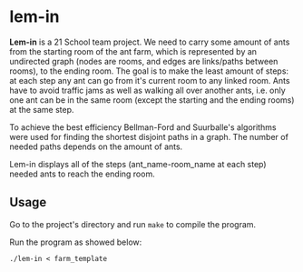 # lem-in
**Lem-in** is a 21 School team project.
We need to carry some amount of ants from the starting room of the ant farm, which is represented by an undirected graph (nodes are rooms, and edges are links/paths between rooms), to the ending room.
The goal is to make the least amount of steps: at each step any ant can go from it's current room to any linked room. Ants have to avoid traffic jams as well as walking all over another ants, i.e. only one ant can be in the same room (except the starting and the ending rooms) at the same step.

To achieve the best efficiency Bellman-Ford and Suurballe's algorithms were used for finding the shortest disjoint paths in a graph. The  number of needed paths depends on the amount of ants.

Lem-in displays all of the steps (ant_name-room_name at each step) needed ants to reach the ending room.

## Usage

Go to the project's directory and run ```make``` to compile the program.

Run the program as showed below:

```./lem-in < farm_template```
